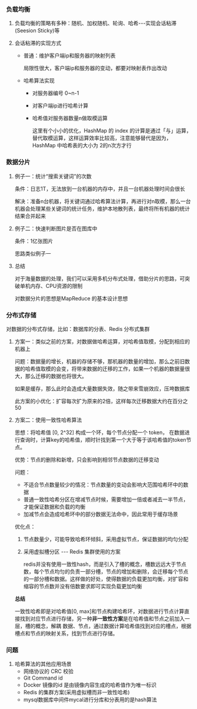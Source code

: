 ### 负载均衡

1. 负载均衡的策略有多种：随机、加权随机、轮询、哈希---实现会话粘滞(Seesion Sticky)等

2. 会话粘滞的实现方式

   + 普通：维护客户端ip和服务器的映射列表

     局限性很大，客户端ip和服务器的变动，都要对映射表作出改动

   + 哈希算法实现

     + 对服务器编号 0~n-1

     + 对客户端ip进行哈希计算

     + 哈希值对服务器数量n做取模运算

       这里有个小小的优化，HashMap 的 index 的计算是通过「与」运算，替代取模运算，这样运算效率比较高，注意能够替代是因为，HashMap 中哈希表的大小为 2的n次方才行

### 数据分片

1. 例子一：统计“搜索关键词”的次数

   条件：日志1T，无法放到一台机器的内存中，并且一台机器处理时间会很长

   解决：准备n台机器，将关键词通过哈希算法计算，再进行对n取模，那么一台机器会处理某些关键词的统计任务，维护本地散列表，最终将所有机器的统计结果合并起来

2. 例子二：快速判断图片是否在图库中

   条件：1亿张图片

   思路类似例子一

3. 总结

   对于海量数据的处理，我们可以采用多机分布式处理，借助分片的思路，可突破单机内存、CPU资源的限制

   对数据分片的思想是MapReduce 的基本设计思想

### 分布式存储

对数据的分布式存储，比如：数据库的分表、Redis 分布式集群

1. 方案一：类似之前的方案，对数据做哈希运算，对哈希值取模，分配到相应的机器上

   问题：数据量的增长，机器的存储不够，那机器的数量的增加，那么之前旧数据的哈希值取模的会变，将带来数据的迁移的工作，如果一个机器的数据量很大，那么迁移的数据也将很大。

   如果是缓存，那么此时会造成大量数据失效，随之带来雪崩效应，压垮数据库

   此方案的小优化：扩容每次扩为原来的2倍，这样每次迁移数据大约在百分之50

2. 方案二：使用一致性哈希算法

   思想：将哈希值 [0, 2^32] 构成一个环，每个节点分配一个 token， 在数据进行查询时，计算key的哈希值，顺时针找到第一个大于等于该哈希值的token节点。

   优势：节点的删除和新增，只会影响到相邻节点数据的迁移变动

   问题：

   + 不适合节点数量较少的情况：节点数量的变动会影响大范围哈希环中的数据
   + 普通一致性哈希分区在增减节点时候，需要增加一倍或者减去一半节点，才能保证数据和负载的均衡
   + 加减节点会造成哈希环中的部分数据无法命中，因此常用于缓存场景

   优化点：

   1. 节点数量少，可能导致哈希环倾斜，采用虚拟节点，保证数据的均匀分配

   2. 采用虚拟槽分区 --- Redis 集群使用的方案

      redis并没有使用一致性hash，而是引入了槽的概念，槽数远远大于节点数，每个节点均匀的负责一部分槽，节点的增加和删除，会迁移每个节点的一部分槽和数据。这样做的好处，使得数据的负载更加均衡，对扩容和缩容的节点数并没有倍数要求即可实现负载更加均衡

   **总结**

   一致性哈希即是对哈希值[0, max]和节点构建哈希环，对数据进行节点计算直接找到对应节点进行存储，另一种**非一致性方案**是在哈希值和节点之前加入一层，槽的概念，解耦 数据、节点，通过数据计算哈希值找到对应的槽点，根据槽点和节点的映射关系，找到节点进行存储。

### 问题

1. 哈希算法的其他应用场景
   + 网络协议的 CRC 校验
   + Git Command id
   + Docker 镜像的id 是由镜像内容生成的哈希值作为唯一标识
   + Redis 的集群方案(采用虚拟槽而非一致性哈希)
   + mysql数据库中间件mycal进行分库和分表用的是hash算法

